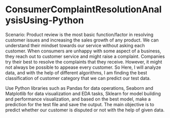 # ConsumerComplaintResolutionAnalysisUsing-Python

Scenario:
Product review is the most basic function/factor in resolving customer issues and increasing the sales growth of any product. 
We can understand their mindset towards our service without asking each customer. 
When consumers are unhappy with some aspect of a business, they reach out to customer service and might raise a complaint. 
Companies try their best to resolve the complaints that they receive. 
However, it might not always be possible to appease every customer. 
So Here, I will analyze data, and with the help of different algorithms, 
I am finding the best classification of customer category that we can predict our test data.



Use Python libraries such as Pandas for data operations, 
Seaborn and Matplotlib for data visualization and EDA tasks, 
Sklearn for model building and performance visualization, and 
based on the best model, make a prediction for the test file and save the output. 
The main objective is to predict whether our customer is disputed or not with the help of given data.
